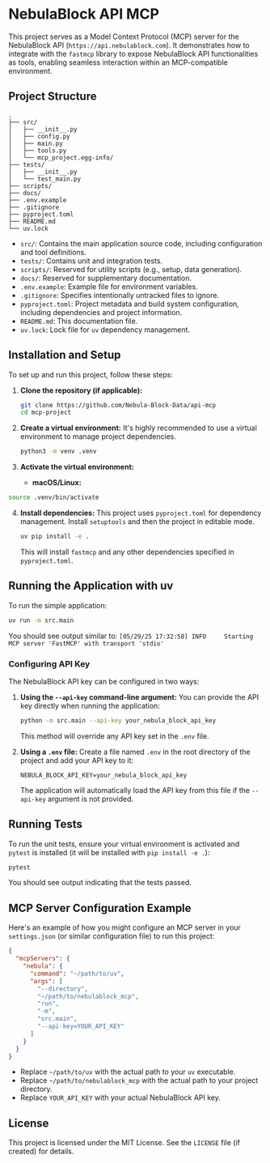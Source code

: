 # NebulaBlock API MCP

This project serves as a Model Context Protocol (MCP) server for the NebulaBlock API (`https://api.nebulablock.com`). It demonstrates how to integrate with the `fastmcp` library to expose NebulaBlock API functionalities as tools, enabling seamless interaction within an MCP-compatible environment.

## Project Structure

```
.
├── src/
│   ├── __init__.py
│   ├── config.py
│   ├── main.py
│   ├── tools.py
│   └── mcp_project.egg-info/
├── tests/
│   ├── __init__.py
│   └── test_main.py
├── scripts/
├── docs/
├── .env.example
├── .gitignore
├── pyproject.toml
├── README.md
└── uv.lock
```

*   `src/`: Contains the main application source code, including configuration and tool definitions.
*   `tests/`: Contains unit and integration tests.
*   `scripts/`: Reserved for utility scripts (e.g., setup, data generation).
*   `docs/`: Reserved for supplementary documentation.
*   `.env.example`: Example file for environment variables.
*   `.gitignore`: Specifies intentionally untracked files to ignore.
*   `pyproject.toml`: Project metadata and build system configuration, including dependencies and project information.
*   `README.md`: This documentation file.
*   `uv.lock`: Lock file for `uv` dependency management.

## Installation and Setup

To set up and run this project, follow these steps:

1.  **Clone the repository (if applicable):**
    ```bash
    git clone https://github.com/Nebula-Block-Data/api-mcp
    cd mcp-project
    ```

2.  **Create a virtual environment:**
    It's highly recommended to use a virtual environment to manage project dependencies.
    ```bash
    python3 -m venv .venv
    ```

3.  **Activate the virtual environment:**
    *   **macOS/Linux:**
```bash
source .venv/bin/activate
```

4.  **Install dependencies:**
    This project uses `pyproject.toml` for dependency management. Install `setuptools` and then the project in editable mode.
    ```bash
    uv pip install -e .
    ```
    This will install `fastmcp` and any other dependencies specified in `pyproject.toml`.

## Running the Application with uv

To run the simple application:

```bash
uv run -m src.main
```

You should see output similar to: `[05/29/25 17:32:58] INFO     Starting MCP server 'FastMCP' with transport 'stdio'`

### Configuring API Key

The NebulaBlock API key can be configured in two ways:

1.  **Using the `--api-key` command-line argument:**
    You can provide the API key directly when running the application:
    ```bash
    python -m src.main --api-key your_nebula_block_api_key
    ```
    This method will override any API key set in the `.env` file.

2.  **Using a `.env` file:**
    Create a file named `.env` in the root directory of the project and add your API key to it:
    ```
    NEBULA_BLOCK_API_KEY=your_nebula_block_api_key
    ```
    The application will automatically load the API key from this file if the `--api-key` argument is not provided.

## Running Tests

To run the unit tests, ensure your virtual environment is activated and `pytest` is installed (it will be installed with `pip install -e .`):

```bash
pytest
```

You should see output indicating that the tests passed.

## MCP Server Configuration Example

Here's an example of how you might configure an MCP server in your `settings.json` (or similar configuration file) to run this project:

```json
{
  "mcpServers": {
    "nebula": {
      "command": "~/path/to/uv",
      "args": [
        "--directory",
        "~/path/to/nebulablock_mcp",
        "run",
        "-m",
        "src.main",
        "--api-key=YOUR_API_KEY"
      ]
    }
  }
}
```

*   Replace `~/path/to/uv` with the actual path to your `uv` executable.
*   Replace `~/path/to/nebulablock_mcp` with the actual path to your project directory.
*   Replace `YOUR_API_KEY` with your actual NebulaBlock API key.

## License

This project is licensed under the MIT License. See the `LICENSE` file (if created) for details.